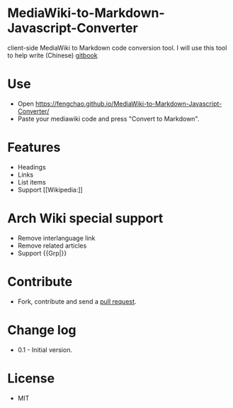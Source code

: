 MediaWiki-to-Markdown-Javascript-Converter
==========================================

client-side MediaWiki to Markdown code conversion tool.
I will use this tool to help write (Chinese) [gitbook](https://www.gitbook.com/book/fengchao/operating-system-deep-dive-through-arch-linux)

# Use
* Open https://fengchao.github.io/MediaWiki-to-Markdown-Javascript-Converter/
* Paste your mediawiki code and press "Convert to Markdown".

# Features
* Headings
* Links
* List items
* Support [[Wikipedia:]]

# Arch Wiki special support
* Remove interlanguage link
* Remove related articles
* Support {{Grp|}}

# Contribute
* Fork, contribute and send a [pull request](https://help.github.com/articles/fork-a-repo).

# Change log
* 0.1 - Initial version.

# License
* MIT
